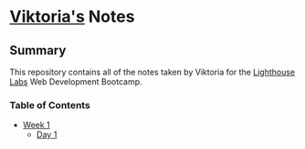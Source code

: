 # [Viktoria's](https://github.com/VktYe) Notes

## Summary
This repository contains all of the notes taken by Viktoria for the [Lighthouse Labs](https://www.lighthouselabs.ca/) Web Development Bootcamp.

### Table of Contents

- [Week 1](/Week_1)
  - [Day 1](/Week_1/Day_1/)
